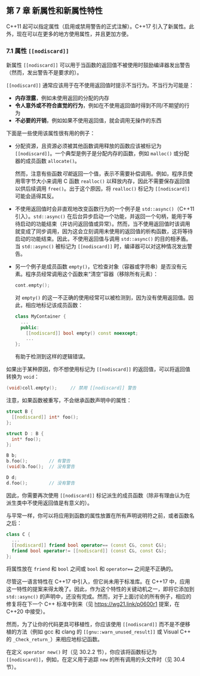 ## 第 7 章    新属性和新属性特性

C++11 起可以指定属性（启用或禁用警告的正式注解）。C++17 引入了新属性。此外，现在可以在更多的地方使用属性，并且更加方便。

### 7.1    属性 `[[nodiscard]]`

新属性 `[[nodiscard]]` 可以用于当函数的返回值不被使用时鼓励编译器发出警告（然而，发出警告不是要求的）。

`[[nodiscard]]` 通常应该用于在不使用返回值时提示不当行为。不当行为可能是：
+ **内存泄露**，例如未使用返回的分配的内存
+ **令人意外或不符合直觉的行为**，例如在不使用返回值时得到不同/不期望的行为
+ **不必要的开销**，例如如果不使用返回值，就会调用无操作的东西

下面是一些使用该属性很有用的例子：
+ 分配资源，且资源必须被其他函数调用释放的函数应该被标记为 `[[nodiscard]]`。一个典型是例子是分配内存的函数，例如 `malloc()` 或分配器的成员函数 `allocate()`。
  
  然而，注意有些函数*可能*返回一个值，表示不需要补偿调用。例如，程序员使用零字节大小来调用 C 函数 `realloc()` 以释放内存，因此不需要保存返回值以供后续调用 `free()`。出于这个原因，将 `realloc()` 标记为 `[[nodiscard]]` 可能会适得其反。
+ 不使用返回值时会非直观地改变函数行为的一个例子是 `std::async()`（C++11 引入）。`std::async()` 在后台异步启动一个功能，并返回一个句柄，能用于等待启动的功能结束（并访问返回值或异常）。然而，当不使用返回值时该调用就变成了同步调用，因为这会立刻调用未使用的返回值的析构函数，这将等待启动的功能结束。因此，不使用返回值与调用 `std::async()` 的目的相矛盾。当 `std::async()` 被标记为 `[[nodiscard]]` 时，编译器可以对这种情况发出警告。
+ 另一个例子是成员函数 `empty()`，它检查对象（容器或字符串）是否没有元素。程序员经常调用这个函数来“清空”容器（移除所有元素）：
  
  ```c++
  cont.empty();
  ```
  
  对 `empty()` 的这一不正确的使用经常可以被检测到，因为没有使用返回值。因此，相应地标记该成员函数：

  ```c++
  class MyContainer {
    ...
    public:
      [[nodiscard]] bool empty() const noexcept;
      ...
  };
  ```
  
  有助于检测到这样的逻辑错误。

如果出于某种原因，你不想使用标记为 `[[nodiscard]]` 的返回值，可以将返回值转换为 `void`：

```c++
(void)coll.empty();     // 禁用 [[nodiscard]] 警告
```

注意，如果函数被重写，不会继承函数声明中的属性：

```c++
struct B {
  [[nodiscard]] int* foo();
};

struct D : B {
  int* foo();
};

B b;
b.foo();        // 有警告
(void)b.foo();  // 没有警告

D d;
d.foo();        // 没有警告
```

因此，你需要再次使用 `[[nodiscard]]` 标记派生的成员函数（除非有理由认为在派生类中不使用返回值是有意义的）。

与平常一样，你可以将应用到函数的属性放置在所有声明说明符之前，或者函数名之后：

```c++
class C {
  ...
  [[nodiscard]] friend bool operator== (const C&, const C&);
  friend bool operator!= [[nodiscard]] (const C&, const C&);
};
```

将属性放在 `friend` 和 `bool` 之间或 `bool` 和 `operator==` 之间是不正确的。

尽管这一语言特性在 C++17 中引入，但它尚未用于标准库。在 C++17 中，应用这一特性的提案来得太晚了。因此，作为这个特性的关键动机之一，即将它添加到 `std::async()` 的声明中，还没有完成。然而，对于上面讨论的所有例子，相应的修复将在下一个 C++ 标准中到来（见 https://wg21.link/p0600r1 提案，在 C++20 中接受）。

然而，为了让你的代码更具可移植性，你应该使用 `[[nodiscard]]` 而不是不便移植的方法（例如 gcc 和 clang 的 `[[gnu::warn_unused_result]]` 或 Visual C++ 的 `_Check_return_`）来相应地标记函数。

在定义 `operator new()` 时（见 30.2.2 节），你应该将函数标记为 `[[nodiscard]]`，例如，在定义用于追踪 `new` 的所有调用的头文件时（见 30.4 节）。